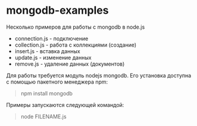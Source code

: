 # mongodb-examples
Несколько примеров для работы с mongodb в node.js

* connection.js - подключение
* collection.js - работа с коллекциями (создание)
* insert.js - вставка данных
* update.js - изменение данных
* remove.js - удаление данных (документов)

Для работы требуется модуль nodejs mongodb. Его установка доступна с помощью пакетного менеджера npm:
>npm install mongodb

Примеры запускаются следующей командой:
>node FILENAME.js